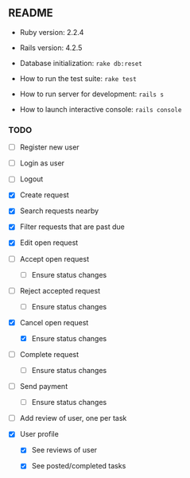 ## README

* Ruby version: 2.2.4

* Rails version: 4.2.5

* Database initialization: `rake db:reset`

* How to run the test suite: `rake test`

* How to run server for development: `rails s`

* How to launch interactive console: `rails console`

### TODO
- [ ] Register new user

- [ ] Login as user

- [ ] Logout

- [x] Create request

- [x] Search requests nearby

- [x] Filter requests that are past due

- [x] Edit open request

- [ ] Accept open request

  - [ ] Ensure status changes
  
- [ ] Reject accepted request

  - [ ] Ensure status changes

- [x] Cancel open request

  - [x] Ensure status changes

- [ ] Complete request

  - [ ] Ensure status changes

- [ ] Send payment

  - [ ] Ensure status changes

- [ ] Add review of user, one per task

- [x] User profile

  - [x] See reviews of user

  - [x] See posted/completed tasks
